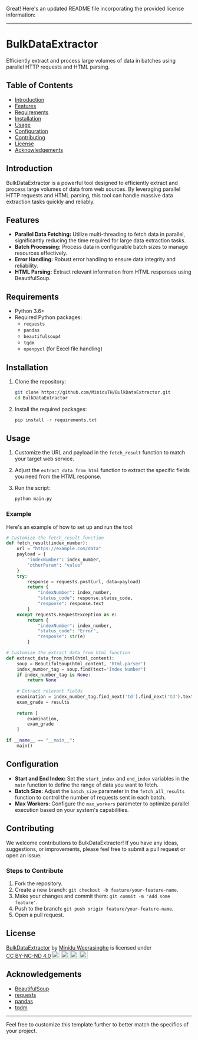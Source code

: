 Great! Here's an updated README file incorporating the provided license information:

---

# BulkDataExtractor

Efficiently extract and process large volumes of data in batches using parallel HTTP requests and HTML parsing.

## Table of Contents

- [Introduction](#introduction)
- [Features](#features)
- [Requirements](#requirements)
- [Installation](#installation)
- [Usage](#usage)
- [Configuration](#configuration)
- [Contributing](#contributing)
- [License](#license)
- [Acknowledgements](#acknowledgements)

## Introduction

BulkDataExtractor is a powerful tool designed to efficiently extract and process large volumes of data from web sources. By leveraging parallel HTTP requests and HTML parsing, this tool can handle massive data extraction tasks quickly and reliably.

## Features

- **Parallel Data Fetching:** Utilize multi-threading to fetch data in parallel, significantly reducing the time required for large data extraction tasks.
- **Batch Processing:** Process data in configurable batch sizes to manage resources effectively.
- **Error Handling:** Robust error handling to ensure data integrity and reliability.
- **HTML Parsing:** Extract relevant information from HTML responses using BeautifulSoup.

## Requirements

- Python 3.6+
- Required Python packages:
  - `requests`
  - `pandas`
  - `beautifulsoup4`
  - `tqdm`
  - `openpyxl` (for Excel file handling)

## Installation

1. Clone the repository:

   ```bash
   git clone https://github.com/MiniduTH/BulkDataExtractor.git
   cd BulkDataExtractor
   ```

2. Install the required packages:

   ```bash
   pip install -r requirements.txt
   ```

## Usage

1. Customize the URL and payload in the `fetch_result` function to match your target web service.
2. Adjust the `extract_data_from_html` function to extract the specific fields you need from the HTML response.
3. Run the script:

   ```bash
   python main.py
   ```

### Example

Here's an example of how to set up and run the tool:

```python
# Customize the fetch_result function
def fetch_result(index_number):
    url = "https://example.com/data"
    payload = {
        "indexNumber": index_number,
        "otherParam": "value"
    }
    try:
        response = requests.post(url, data=payload)
        return {
            "indexNumber": index_number,
            "status_code": response.status_code,
            "response": response.text
        }
    except requests.RequestException as e:
        return {
            "indexNumber": index_number,
            "status_code": "Error",
            "response": str(e)
        }

# Customize the extract_data_from_html function
def extract_data_from_html(html_content):
    soup = BeautifulSoup(html_content, 'html.parser')
    index_number_tag = soup.find(text="Index Number")
    if index_number_tag is None:
        return None
    
    # Extract relevant fields
    examination = index_number_tag.find_next('td').find_next('td').text.strip()
    exam_grade = results
    
    return [
        examination,
        exam_grade
    ]

if __name__ == "__main__":
    main()
```

## Configuration

- **Start and End Index:** Set the `start_index` and `end_index` variables in the `main` function to define the range of data you want to fetch.
- **Batch Size:** Adjust the `batch_size` parameter in the `fetch_all_results` function to control the number of requests sent in each batch.
- **Max Workers:** Configure the `max_workers` parameter to optimize parallel execution based on your system's capabilities.

## Contributing

We welcome contributions to BulkDataExtractor! If you have any ideas, suggestions, or improvements, please feel free to submit a pull request or open an issue.

### Steps to Contribute

1. Fork the repository.
2. Create a new branch: `git checkout -b feature/your-feature-name`.
3. Make your changes and commit them: `git commit -m 'Add some feature'`.
4. Push to the branch: `git push origin feature/your-feature-name`.
5. Open a pull request.

## License

<p xmlns:cc="http://creativecommons.org/ns#" xmlns:dct="http://purl.org/dc/terms/"><a property="dct:title" rel="cc:attributionURL" href="https://github.com/MiniduTH/BulkDataExtractor">BulkDataExtractor</a> by <a rel="cc:attributionURL dct:creator" property="cc:attributionName" href="https://linkedin.com/in/minidu0th">Minidu Weerasinghe</a> is licensed under <a href="https://creativecommons.org/licenses/by-nc-nd/4.0/?ref=chooser-v1" target="_blank" rel="license noopener noreferrer" style="display:inline-block;">CC BY-NC-ND 4.0<img style="height:22px!important;margin-left:3px;vertical-align:text-bottom;" src="https://mirrors.creativecommons.org/presskit/icons/cc.svg?ref=chooser-v1" alt=""><img style="height:22px!important;margin-left:3px;vertical-align:text-bottom;" src="https://mirrors.creativecommons.org/presskit/icons/by.svg?ref=chooser-v1" alt=""><img style="height:22px!important;margin-left:3px;vertical-align:text-bottom;" src="https://mirrors.creativecommons.org/presskit/icons/nc.svg?ref=chooser-v1" alt=""><img style="height:22px!important;margin-left:3px;vertical-align:text-bottom;" src="https://mirrors.creativecommons.org/presskit/icons/nd.svg?ref=chooser-v1" alt=""></a></p>

## Acknowledgements

- [BeautifulSoup](https://www.crummy.com/software/BeautifulSoup/)
- [requests](https://requests.readthedocs.io/)
- [pandas](https://pandas.pydata.org/)
- [tqdm](https://tqdm.github.io/)

---

Feel free to customize this template further to better match the specifics of your project.
